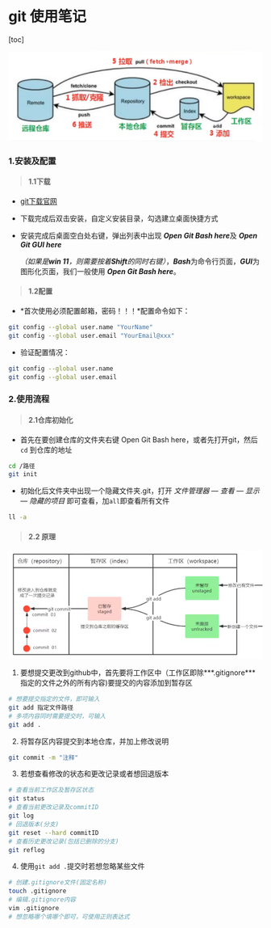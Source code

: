 # git 使用笔记



[toc]

![git工作原理](img\git工作原理.png)

###  1.安装及配置 

> ####  1.1下载

+ [git下载官网](https://git-scm.com/download)

+ 下载完成后双击安装，自定义安装目录，勾选建立桌面快捷方式

+ 安装完成后桌面空白处右键，弹出列表中出现 ***Open Git Bash here***及 ***Open Git GUI here***

  *（如果是**win 11**，则需要按着**Shift**的同时右键）*，***Bash***为命令行页面，***GUI***为图形化页面，我们一般使用 ***Open Git Bash here***。

> #### 1.2配置

+ *首次使用必须配置邮箱，密码！！！*配置命令如下：


```bash
git config --global user.name "YourName"
git config --global user.email "YourEmail@xxx"
```

+ 验证配置情况：
  
```bash
git config --global user.name
git config --global user.email
```



### 2.使用流程

> ####  2.1仓库初始化

+ 首先在要创建仓库的文件夹右键 Open Git Bash here，或者先打开git，然后 `cd` 到仓库的地址

```bash
cd /路径
git init
```

+ 初始化后文件夹中出现一个隐藏文件夹.git，打开 *文件管理器* — *查看* — *显示* — *隐藏的项目* 即可查看，加`all`即查看所有文件

```bash
ll -a
```

> #### 2.2 原理

![git仓库连接](img\git仓库连接.png)

1. 要想提交更改到github中，首先要将工作区中（工作区即除***.gitignore***指定的文件之外的所有内容)要提交的内容添加到暂存区

```bash
# 想要提交指定的文件，即可输入
git add 指定文件路径
# 多项内容同时需要提交时，可输入
git add .
```

2. 将暂存区内容提交到本地仓库，并加上修改说明

```bash
git commit -m "注释"
```

3. 若想查看修改的状态和更改记录或者想回退版本

```bash
# 查看当前工作区及暂存区状态
git status
# 查看当前更改记录及commitID
git log 
# 回退版本(分支)
git reset --hard commitID
# 查看历史更改记录(包括已删除的分支)
git reflog
```

4. 使用`git add .`提交时若想忽略某些文件

```bash
# 创建.gitignore文件(固定名称)
touch .gitignore
# 编辑.gitignore内容
vim .gitignore
# 想忽略哪个填哪个即可，可使用正则表达式
```


